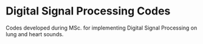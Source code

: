 # Digital Signal Processing Codes
Codes developed during MSc. for implementing Digital Signal Processing on lung and heart sounds.
